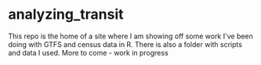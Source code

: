 # analyzing_transit

This repo is the home of a site where I am showing off some work I've been doing with GTFS and census data in R. There is also a folder with scripts and data I used. More to come - work in progress
